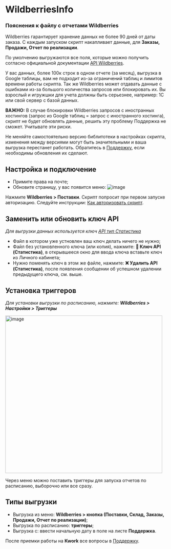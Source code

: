 # WildberriesInfo 
### Пояснения к файлу с отчетами Wildberries

Wildberries гарантирует хранение данных не более 90 дней от даты заказа. С каждым запуском скрипт накапливает данные, для **Заказы, Продажи, Отчет по реализации**.<br/>

По умолчению выгружаются все поля, которые можно получить согласно официальной документации [API Wildberries](https://openapi.wb.ru/#tag/Statistika).

У вас данных, более 100к строк в одном отчете (за месяц), выгрузка в Google таблицы, вам не подходит из-за ограничений таблиц и лимитов времени работы скрипта. Так же Wildberries может отдавать данные с ошибками из-за большого количества запросов или блокировать их. Вы взрослый и игружшки для учета должны быть серьезнее, например: 1С или свой сервер с базой данных.

**ВАЖНО:** В случае блокировки Wildberries запросов с иностранных хостингов (запрос из Google таблиц = запрос с иностранного хостинга), скрипт не будет обновлять данные, решить эту проблему Поддержка не сможет. Учитывате эти риски.

Не меняйте самостоятельно версию библитотеки в настройках скрипта, изменения между версиями могут быть значительными и ваша выгрузка перестанет работать. Обратитесь в [Поддержку](https://t.me/nosaev_m), если необходимы обновления их сделают.

## Настройка и подключение
* Примите права на почте;
* Обновите страницу, у вас появится меню:
![image](https://user-images.githubusercontent.com/72359732/235485033-32e37c7d-cdcb-4ad3-abe7-f02eae1d8e35.png)

Нажмите **Wildberries > Поставки**. Скрипт попросит при первом запуске авторизацию. Следуйте инструкции:
[Как авторизовать скрипт](https://dzen.ru/media/excelifehack/kak-avtorizovat-skript-v-google-tablicah-61a943694333203e458eb600).


## Заменить или обновить ключ API
_Для выгрузки данных используется ключ [API тип Статистика](https://seller.wildberries.ru/login/ru/?redirect_url=/supplier-settings/access-to-new-api)_
* Файл в котором уже устновлен ваш ключ делать ничего не нужно;
* Файл без установленного ключа (или копия), нажмите: **🔑 Ключ API (Статистика)**, в открывшееся окно для ввода ключа вставьте ключ из Личного кабинета;
* Нужно поменять ключ в этом же файле, нажмите: **❌ Удалить API (Статистика)**, после появления сообщении об успешном удалении предыдущего ключа, см. выше.


## Установка триггеров
_Для установки выгрузки по расписанию, нажмите: **Wildberries > Настройки > Триггеры**_

<img width="490" alt="image" src="https://github.com/Guf-Hub/WildberriesInfo/assets/72359732/bee47034-9ae1-40bb-94fc-ab0a005d088c">

Через меню можно поставить триггеры для запуска отчетов по расписанию, выборочно или все сразу.

## Типы выгрузки
* Выгрузка из меню: **Wildberries > кнопка (Поставки, Склад, Заказы, Продажи, Отчет по реализации)**;
* Выгрузка по расписанию: **триггеры**;
* Выгрузка с: ввести начальную дату в поле на листе **Поддержка**.

После приемки работы на **Kwork** все вопросы в [Поддержку](https://t.me/nosaev_m).
